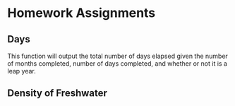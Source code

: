 # Homework Assignments
## Days
This function will output the total number of days elapsed given the number of months completed, number of days completed, and whether or not it is a leap year.
## Density of Freshwater
